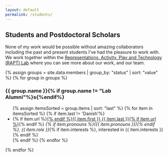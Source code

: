 ```yaml
---
layout: default
permalink: /students/
---
```


## Students and Postdoctoral Scholars

None of my work would be possible without amazing collaborators including the past and present students I've had the pleasure to work with. We work together within the  <a href="http://theraptlab.org" target="_blank">Representations, Activity, Play and Technology (RAPT) Lab</a> where you can see more about our work, and our team.

{% assign groups = site.data.members | group_by: "status" | sort: "value" %}
{% for group in groups %}
<h3>{{ group.name }}{% if group.name != "Lab Alumni"%}s{%endif%}</h3><ul>
{% assign itemsSorted = group.items | sort: "last" %}
{% for item in itemsSorted %}
    {% if item.last != 'Danish'%}
        <li>{% if item.url %}<a href="{{ item.url }}" target="_blank">{% endif %}{{ item.first }} {{ item.last }}{% if item.url %}</a>{% endif %}<em> {% if item.pronouns %}({{ item.pronouns }}){% endif %}, {{ item.role }}</em>{% if item.interests %}, interested in {{ item.interests }}{% endif %}
        </li>
    {% endif %}
{% endfor %}
</ul>
{% endfor %}